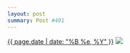 ```yaml
---
layout: post
summary: Post #491
---
```


<p>
  <time><a href="/491">{{ page.date | date: "%B %e, %Y" }}</a></time>
  <a href="/491"><img src="{{ site.assets_url }}/491-640.jpg" srcset="{{ site.assets_url }}/491-1280.jpg 1280w, {{ site.assets_url }}/491-960.jpg 960w, {{ site.assets_url }}/491-640.jpg 640w, {{ site.assets_url }}/491-320.jpg 320w" sizes="(min-width: 700px) 50vw, calc(100vw - 2rem)" /></a>
</p>
